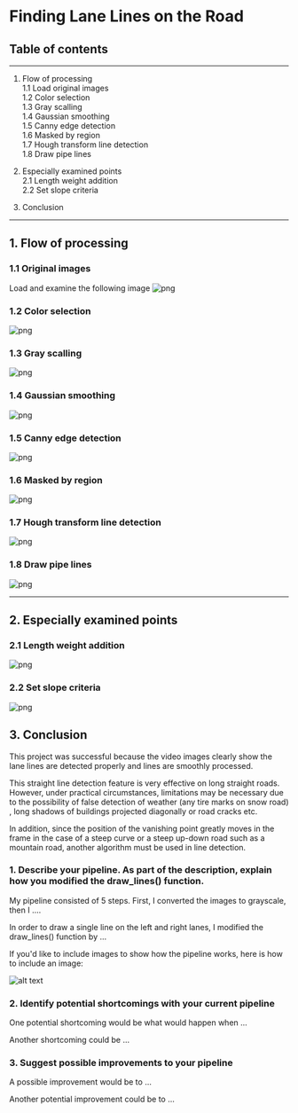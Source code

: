 # **Finding Lane Lines on the Road** 

## Table of contents

---

1. Flow of processing  
  1.1 Load original images  
  1.2 Color selection  
  1.3 Gray scalling  
  1.4 Gaussian smoothing  
  1.5 Canny edge detection  
  1.6 Masked by region  
  1.7 Hough transform line detection  
  1.8 Draw pipe lines  

2. Especially examined points  
  2.1 Length weight addition  
  2.2 Set slope criteria

3. Conclusion


[//]: # (Image References)

[image1]: ./examples/grayscale.jpg "Grayscale"

---

## 1. Flow of processing


### 1.1 Original images  
Load and examine the following image
![png](examples/0.png)

### 1.2 Color selection  
![png](examples/1.png)

### 1.3 Gray scalling  
![png](examples/2.png)

### 1.4 Gaussian smoothing  
![png](examples/3.png)

### 1.5 Canny edge detection  
![png](examples/4.png)

### 1.6 Masked by region  
![png](examples/5.png)

### 1.7 Hough transform line detection  
![png](examples/6.png)

### 1.8 Draw pipe lines 
![png](examples/7.png)

---

## 2. Especially examined points  

### 2.1 Length weight addition  

![png](examples/21.png)

### 2.2 Set slope criteria  

![png](examples/22.png)

## 3. Conclusion
This project was successful because the video images clearly show the lane lines are detected properly and lines are smoothly processed.

This straight line detection feature is very effective on long straight roads. However, under practical circumstances, limitations may be necessary due to the possibility of false detection of weather (any tire marks on snow road) , long shadows of buildings projected diagonally or road cracks etc.

In addition, since the position of the vanishing point greatly moves in the frame in the case of a steep curve or a steep up-down road such as a mountain road, another algorithm must be used in line detection.

### 1. Describe your pipeline. As part of the description, explain how you modified the draw_lines() function.

My pipeline consisted of 5 steps. First, I converted the images to grayscale, then I .... 

In order to draw a single line on the left and right lanes, I modified the draw_lines() function by ...

If you'd like to include images to show how the pipeline works, here is how to include an image: 

![alt text][image1]


### 2. Identify potential shortcomings with your current pipeline


One potential shortcoming would be what would happen when ... 

Another shortcoming could be ...


### 3. Suggest possible improvements to your pipeline

A possible improvement would be to ...

Another potential improvement could be to ...
